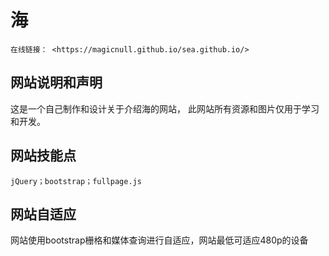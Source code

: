# 海
```
在线链接： <https://magicnull.github.io/sea.github.io/>
```
## 网站说明和声明
这是一个自己制作和设计关于介绍海的网站，
此网站所有资源和图片仅用于学习和开发。

## 网站技能点
```
jQuery；bootstrap；fullpage.js
```

## 网站自适应
网站使用bootstrap栅格和媒体查询进行自适应，网站最低可适应480p的设备
